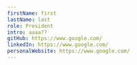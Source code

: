 ```yaml
---
firstName: first
lastName: last
role: President
intro: aaaa??
gitHub: https://www.google.com/
linkedIn: https://www.google.com/
personalWebsite: https://www.google.com/
---
```

